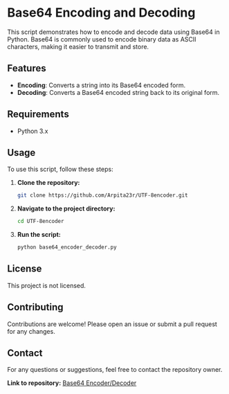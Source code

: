 # Base64 Encoding and Decoding

This script demonstrates how to encode and decode data using Base64 in Python. Base64 is commonly used to encode binary data as ASCII characters, making it easier to transmit and store.

## Features

- **Encoding**: Converts a string into its Base64 encoded form.
- **Decoding**: Converts a Base64 encoded string back to its original form.

## Requirements

- Python 3.x

## Usage

To use this script, follow these steps:

1. **Clone the repository:**
   ```sh
   git clone https://github.com/Arpita23r/UTF-8encoder.git
   ```
2. **Navigate to the project directory:**
   ```sh
   cd UTF-8encoder
   ```
3. **Run the script:**
   ```sh
   python base64_encoder_decoder.py
   ```


## License

This project is not licensed.

## Contributing

Contributions are welcome! Please open an issue or submit a pull request for any changes.

## Contact

For any questions or suggestions, feel free to contact the repository owner.

**Link to repository:** [Base64 Encoder/Decoder](https://github.com/Arpita23r/UTF-8encoder)
